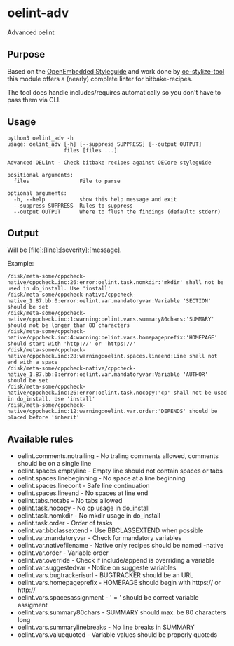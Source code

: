 # oelint-adv
Advanced oelint

## Purpose

Based on the [OpenEmbedded Styleguide](https://www.openembedded.org/wiki/Styleguide) and work done by [oe-stylize-tool](https://github.com/openembedded/meta-openembedded/blob/master/contrib/oe-stylize.py) this module offers a (nearly) complete linter for bitbake-recipes.

The tool does handle includes/requires automatically so you don't have to pass them via CLI.

## Usage

```
python3 oelint_adv -h
usage: oelint_adv [-h] [--suppress SUPPRESS] [--output OUTPUT]
                  files [files ...]

Advanced OELint - Check bitbake recipes against OECore styleguide

positional arguments:
  files                File to parse

optional arguments:
  -h, --help           show this help message and exit
  --suppress SUPPRESS  Rules to suppress
  --output OUTPUT      Where to flush the findings (default: stderr)
```

## Output

Will be [file]:[line]:[severity]:[message].

Example:
```
/disk/meta-some/cppcheck-native/cppcheck.inc:26:error:oelint.task.nomkdir:'mkdir' shall not be used in do_install. Use 'install'
/disk/meta-some/cppcheck-native/cppcheck-native_1.87.bb:0:error:oelint.var.mandatoryvar:Variable 'SECTION' should be set
/disk/meta-some/cppcheck-native/cppcheck.inc:1:warning:oelint.vars.summary80chars:'SUMMARY' should not be longer than 80 characters
/disk/meta-some/cppcheck-native/cppcheck.inc:4:warning:oelint.vars.homepageprefix:'HOMEPAGE' should start with 'http://' or 'https://'
/disk/meta-some/cppcheck-native/cppcheck.inc:28:warning:oelint.spaces.lineend:Line shall not end with a space
/disk/meta-some/cppcheck-native/cppcheck-native_1.87.bb:0:error:oelint.var.mandatoryvar:Variable 'AUTHOR' should be set
/disk/meta-some/cppcheck-native/cppcheck.inc:26:error:oelint.task.nocopy:'cp' shall not be used in do_install. Use 'install'
/disk/meta-some/cppcheck-native/cppcheck.inc:12:warning:oelint.var.order:'DEPENDS' should be placed before 'inherit'
```

## Available rules

 * oelint.comments.notrailing - No traling comments allowed, comments should be on a single line
 * oelint.spaces.emptyline - Empty line should not contain spaces or tabs
 * oelint.spaces.linebeginning - No space at a line beginning
 * oelint.spaces.linecont - Safe line continuation 
 * oelint.spaces.lineend - No spaces at line end
 * oelint.tabs.notabs - No tabs allowed
 * oelint.task.nocopy - No cp usage in do_install
 * oelint.task.nomkdir - No mkdir usage in do_install
 * oelint.task.order - Order of tasks
 * oelint.var.bbclassextend - Use BBCLASSEXTEND when possible
 * oelint.var.mandatoryvar - Check for mandatory variables
 * oelint.var.nativefilename - Native only recipes should be named -native
 * oelint.var.order - Variable order
 * oelint.var.override - Check if include/append is overriding a variable
 * oelint.var.suggestedvar - Notice on suggeste variables
 * oelint.vars.bugtrackerisurl - BUGTRACKER should be an URL
 * oelint.vars.homepageprefix - HOMEPAGE should begin with https:// or http://
 * oelint.vars.spacesassignment - ' = ' should be correct variable assigment
 * oelint.vars.summary80chars - SUMMARY should max. be 80 characters long
 * oelint.vars.summarylinebreaks - No line breaks in SUMMARY
 * oelint.vars.valuequoted - Variable values should be properly quoteds